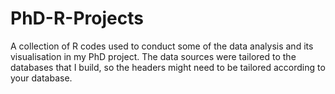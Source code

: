 # PhD-R-Projects
A collection of R codes used to conduct some of the data analysis and its visualisation in my PhD project. 
The data sources were tailored to the databases that I build, so the headers might need to be tailored according to your database.  
